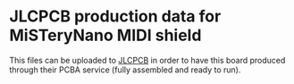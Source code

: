 # JLCPCB production data for MiSTeryNano MIDI shield

This files can be uploaded to [JLCPCB](https://jlcpcb.com/) in order
to have this board produced through their PCBA service (fully
assembled and ready to run).

